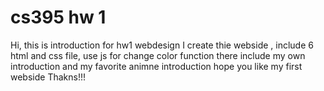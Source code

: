 # cs395 hw 1
Hi, this is introduction for hw1 webdesign
I create thie webside , include 6 html and css file, use js for change color function
there include my own introduction and my favorite animne introduction
hope you like my first webside
Thakns!!!
